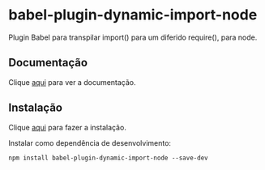 # babel-plugin-dynamic-import-node

Plugin Babel para transpilar import() para um diferido require(), para node.

## Documentação

Clique [aqui](https://github.com/airbnb/babel-plugin-dynamic-import-node) para ver a documentação.

## Instalação

Clique [aqui](https://www.npmjs.com/package/babel-plugin-dynamic-import-node) para fazer a instalação.

Instalar como dependência de desenvolvimento:

```
npm install babel-plugin-dynamic-import-node --save-dev
```